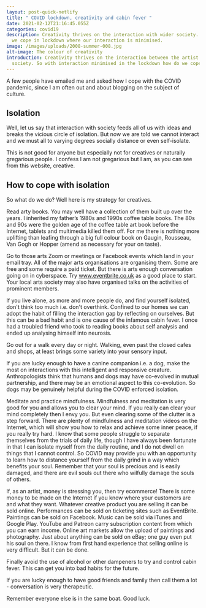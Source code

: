 ```yaml
---
layout: post-quick-netlify
title: " COVID lockdown, creativity and cabin fever "
date: 2021-02-12T21:16:45.055Z
categories: covid19
description: Creativity thrives on the interaction with wider society. So how do
  we cope in lockdown where our interaction is minimised.
image: /images/uploads/2008-summer-008.jpg
alt-image: The colour of creativity
introduction: Creativity thrives on the interaction between the artist and
  society. So with interaction minimised in the lockdown how do we cope?
---
```

A few people have emailed me and asked how I cope with the COVID pandemic, since I am often out and about blogging on the subject of culture.

## Isolation

Well, let us say that interaction with society feeds all of us with ideas and breaks the vicious circle of isolation. But now we are told we cannot interact and we must all to varying degrees socially distance or even self-isolate.

This is not good for anyone but especially not for creatives or naturally gregarious people. I confess I am not gregarious but I am, as you can see from this website, creative.

## How to cope with isolation

So what do we do? Well here is my strategy for creatives.

Read arty books. You may well have a collection of them built up over the years. I inherited my father’s 1980s and 1990s coffee table books. The 80s and 90s were the golden age of the coffee table art book before the Internet, tablets and multimedia killed them off. For me there is nothing more uplifting than leafing through a big full colour book on Gaugin, Rousseau, Van Gogh or Hopper (amend as necessary for your on taste).

Go to those arts Zoom or meetings or Facebook events which land in your email tray. All of the major arts organisations are organising them. Some are free and some require a paid ticket. But there is arts enough conversation going on in cyberspace. Try www.eventbrite.co.uk as a good place to start. Your local arts society may also have organised talks on the activities of prominent members. 

If you live alone, as more and more people do, and find yourself isolated, don't think too much i.e. don't overthink. Confined to our homes we can adopt the habit of filling the interaction gap by reflecting on ourselves. But this can be a bad habit and is one cause of the infamous cabin fever. I once had a troubled friend who took to reading books about self analysis and ended up analysing himself into neurosis.

Go out for a walk every day or night. Walking, even past the closed cafes and shops, at least brings some variety into your sensory input.

If you are lucky enough to have a canine companion i.e. a dog, make the most on interactions with this intelligent and responsive creature. Anthropologists think that humans and dogs may have co-evolved in mutual partnership, and there may be an emotional aspect to this co-evolution. So dogs may be genuinely helpful during the COVID enforced isolation.

Meditate and practice mindfulness. Mindfulness and meditation is very good for you and allows you to clear your mind. If you really can clear your mind completely then I envy you. But even clearing some of the clutter is a step forward. There are plenty of mindfulness and meditation videos on the Internet, which will show you how to relax and achieve some inner peace, if you really try hard. I know that some people struggle to separate themselves from the trials of daily life, though I have always been fortunate in that I can isolate myself from the daily routine, and I do not dwell on things that I cannot control. So COVID may provide you with an opportunity to learn how to distance yourself from the daily grind in a way which benefits your soul. Remember that your soul is precious and is easily damaged, and there are evil souls out there who wilfully damage the souls of others.

If, as an artist, money is stressing you, then try ecommerce! There is some money to be made on the Internet if you know where your customers are and what they want. Whatever creative product you are selling it can be sold online. Performances can be sold on ticketing sites such as EventBrite. Paintings can be sold on Facebook. Music can be sold via iTunes and Google Play. YouTube and Patreon carry subscription content from which you can earn income. Online art markets allow the upload of paintings and photography. Just about anything can be sold on eBay; one guy even put his soul on there. I know from first hand experience that selling online is very difficult. But it can be done.

Finally avoid the use of alcohol or other dampeners to try and control cabin fever. This can get you into bad habits for the future. 

If you are lucky enough to have good friends and family then call them a lot - conversation is very therapeutic.

Remember everyone else is in the same boat. Good luck.